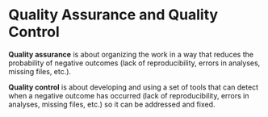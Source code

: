 # Quality Assurance and Quality Control

**Quality assurance** is about organizing the work in a way that reduces the
probability of negative outcomes (lack of reproducibility, errors in analyses,
missing files, etc.).

**Quality control** is about developing and using a set of tools that can detect
when a negative outcome has occurred (lack of reproducibility, errors in
analyses, missing files, etc.) so it can be addressed and fixed.
